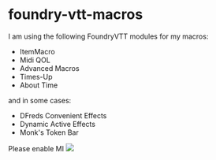 # foundry-vtt-macros

I am using the following FoundryVTT modules for my macros:

- ItemMacro
- Midi QOL
- Advanced Macros
- Times-Up
- About Time

and in some cases:

- DFreds Convenient Effects
- Dynamic Active Effects
- Monk's Token Bar


Please enable MI
![](https://gitlab.com/tposney/midi-qol/-/blob/master/GettingStartedPics/Concentration.png)
